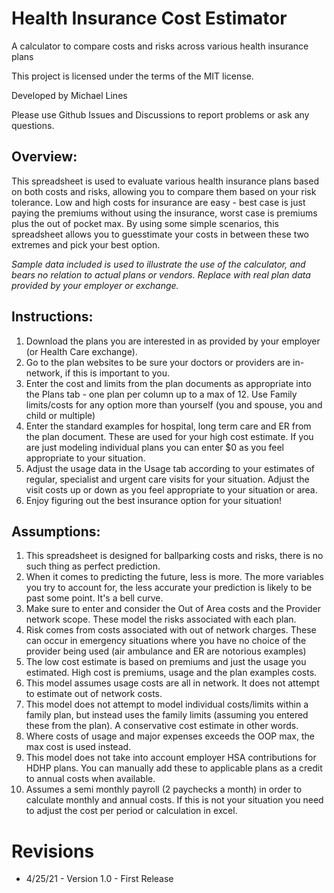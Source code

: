 # Health Insurance Cost Estimator
A calculator to compare costs and risks across various health insurance plans

This project is licensed under the terms of the MIT license.

Developed by Michael Lines

Please use Github Issues and Discussions to report problems or ask any questions. 

## Overview:

This spreadsheet is used to evaluate various health insurance plans based on both costs and risks, allowing you to compare them based on your risk tolerance.
Low and high costs for insurance are easy - best case is just paying the premiums without using the insurance, worst case is premiums plus the out of pocket max.
By using some simple scenarios, this spreadsheet allows you to guesstimate your costs in between these two extremes and pick your best option.

_Sample data included is used to illustrate the use of the calculator, and bears no relation to actual plans or vendors. Replace with real plan data provided by your employer or exchange._

## Instructions:

1. Download the plans you are interested in as provided by your employer (or Health Care exchange).
2. Go to the plan websites to be sure your doctors or providers are in-network, if this is important to you.
3. Enter the cost and limits from the plan documents as appropriate into the Plans tab - one plan per column up to a max of 12. Use Family limits/costs for any option more than yourself (you and spouse, you and child or multiple)
4. Enter the standard examples for hospital, long term care and ER from the plan document. These are used for your high cost estimate. If you are just modeling individual plans you can enter $0 as you feel appropriate to your situation.
5. Adjust the usage data in the Usage tab according to your estimates of regular, specialist and urgent care visits for your situation. Adjust the visit costs up or down as you feel appropriate to your situation or area.
6. Enjoy figuring out the best insurance option for your situation!

## Assumptions:

1. This spreadsheet is designed for ballparking costs and risks, there is no such thing as perfect prediction.
2. When it comes to predicting the future, less is more. The more variables you try to account for, the less accurate your prediction is likely to be past some point. It's a bell curve.
3. Make sure to enter and consider the Out of Area costs and the Provider network scope. These model the risks associated with each plan.
4. Risk comes from costs associated with out of network charges. These can occur in emergency situations where you have no choice of the provider being used (air ambulance and ER are notorious examples)
5. The low cost estimate is based on premiums and just the usage you estimated. High cost is premiums, usage and the plan examples costs. 
6. This model assumes usage costs are all in network. It does not attempt to estimate out of network costs. 
7. This model does not attempt to model individual costs/limits within a family plan, but instead uses the family limits (assuming you entered these from the plan). A conservative cost estimate in other words.
8. Where costs of usage and major expenses exceeds the OOP max, the max cost is used instead. 
9. This model does not take into account employer HSA contributions for HDHP plans. You can manually add these to applicable plans as a credit to annual costs when available. 
10. Assumes a semi monthly payroll (2 paychecks a month) in order to calculate monthly and annual costs. If this is not your situation you need to adjust the cost per period or calculation in excel. 

# Revisions

* 4/25/21 - Version 1.0 - First Release

